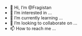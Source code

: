 - 👋 Hi, I’m @Fragistan
- 👀 I’m interested in ...
- 🌱 I’m currently learning ...
- 💞️ I’m looking to collaborate on ...
- 📫 How to reach me ...

<!---
Fragistan/Fragistan is a ✨ special ✨ repository because its `README.md` (this file) appears on your GitHub profile.
You can click the Preview link to take a look at your changes.
--->
